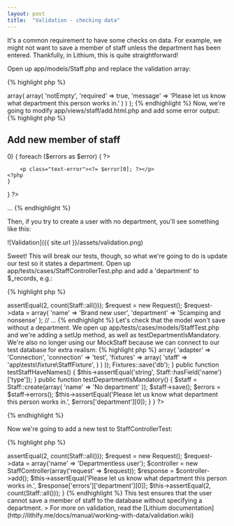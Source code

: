 ```yaml
---
layout: post
title:  "Validation - checking data"
---
```


It's a common requirement to have some checks on data. For example, we might not want to save a member of staff unless the department has been entered. Thankfully, in Lithium, this is quite straightforward!

Open up app/models/Staff.php and replace the validation array:

{% highlight php %}
<?php
namespace app\models;

class Staff extends \lithium\data\Model {
	public $validates = array(
		'department' => array(
			array(
				'notEmpty',
				'required' => true,
				'message' => 'Please let us know what department this person works in.'
			)
		)
	);
{% endhighlight %}

Now, we're going to modify app/views/staff/add.html.php and add some error output:

{% highlight php %}
<h2>Add new member of staff</h2>

<?php
if (count($errors) > 0) {
	foreach ($errors as $error) {
	?>
		<p class="text-error"><?= $error[0]; ?></p>
	<?php
	}
}
?>

...
{% endhighlight %}

Then, if you try to create a user with no department, you'll see something like this:

![Validation]({{ site.url }}/assets/validation.png)

Sweet! This will break our tests, though, so what we're going to do is update our test so it states a department. Open up app/tests/cases/StaffControllerTest.php and add a 'department' to $_records, e.g.:

{% highlight php %}
<?php
// ...
	public function testAdd() {
		$this->assertEqual(2, count(Staff::all()));
		$request = new Request();
		$request->data = array(
			'name' => 'Brand new user',
			'department' => 'Scamping and nonsense'
		);
		// ...
{% endhighlight %}

Let's check that the model won't save without a department. We open up app/tests/cases/models/StaffTest.php and we're adding a setUp method, as well as testDepartmentIsMandatory. We're also no longer using our MockStaff because we can connect to our test database for extra realism:

{% highlight php %}
<?php
namespace app\tests\cases\models;

use app\models\Staff;
use li3_fixtures\test\Fixtures;

class StaffTest extends \lithium\test\Unit {

	public function setUp() {
        Fixtures::config(array(
            'db' => array(
                'adapter' => 'Connection',
                'connection' => 'test',
                'fixtures' => array(
                    'staff' => 'app\tests\fixture\StaffFixture',
                )
            )
        ));
        Fixtures::save('db');
	}

	public function testStaffHaveNames() {
		$this->assertEqual('string', Staff::hasField('name')['type']);
	}

	public function testDepartmentIsMandatory() {
		$staff = Staff::create(array(
			'name' => 'No department'
		));
		$staff->save();

		$errors = $staff->errors();
		$this->assertEqual('Please let us know what department this person works in.', $errors['department'][0]);
	}
}
?>
{% endhighlight %}


Now we're going to add a new test to StaffControllerTest:

{% highlight php %}
<?php
// ...
	public function testDepartmentIsMandatory() {
		$this->assertEqual(2, count(Staff::all()));
		$request = new Request();
		$request->data = array('name' => 'Departmentless user');
		$controller = new StaffController(array('request' => $request));
		$response = $controller->add();
		$this->assertEqual('Please let us know what department this person works in.', $response['errors']['department'][0]);
		$this->assertEqual(2, count(Staff::all()));
	}
{% endhighlight %}

This test ensures that the user cannot save a member of staff to the database without specifying a department.

> For more on validation, read the [Lithium documentation](http://lithify.me/docs/manual/working-with-data/validation.wiki)